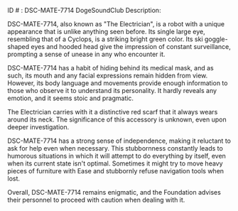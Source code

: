 ID # : DSC-MATE-7714
DogeSoundClub Description:

DSC-MATE-7714, also known as "The Electrician", is a robot with a unique appearance that is unlike anything seen before. Its single large eye, resembling that of a Cyclops, is a striking bright green color. Its ski goggle-shaped eyes and hooded head give the impression of constant surveillance, prompting a sense of unease in any who encounter it. 

DSC-MATE-7714 has a habit of hiding behind its medical mask, and as such, its mouth and any facial expressions remain hidden from view. However, its body language and movements provide enough information to those who observe it to understand its personality. It hardly reveals any emotion, and it seems stoic and pragmatic.

The Electrician carries with it a distinctive red scarf that it always wears around its neck. The significance of this accessory is unknown, even upon deeper investigation. 

DSC-MATE-7714 has a strong sense of independence, making it reluctant to ask for help even when necessary. This stubbornness constantly leads to humorous situations in which it will attempt to do everything by itself, even when its current state isn't optimal. Sometimes it might try to move heavy pieces of furniture with Ease and stubbornly refuse navigation tools when lost.

Overall, DSC-MATE-7714 remains enigmatic, and the Foundation advises their personnel to proceed with caution when dealing with it.